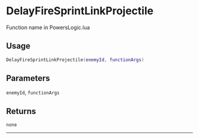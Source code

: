 # DelayFireSprintLinkProjectile
Function name in PowersLogic.lua
## Usage
```lua
DelayFireSprintLinkProjectile(enemyId, functionArgs)
```
## Parameters
`enemyId`, `functionArgs`
## Returns
`none`

---